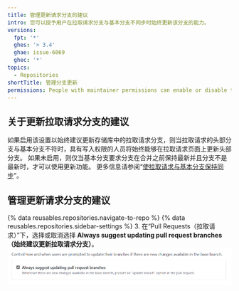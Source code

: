 ```yaml
---
title: 管理更新请求分支的建议
intro: 您可以授予用户在拉取请求分支与基本分支不同步时始终更新该分支的能力。
versions:
  fpt: '*'
  ghes: '> 3.4'
  ghae: issue-6069
  ghec: '*'
topics:
  - Repositories
shortTitle: 管理分支更新
permissions: People with maintainer permissions can enable or disable the setting to suggest updating pull request branches.
---
```


## 关于更新拉取请求分支的建议

如果启用该设置以始终建议更新存储库中的拉取请求分支，则当拉取请求的头部分支与基本分支不符时，具有写入权限的人员将始终能够在拉取请求页面上更新头部分支。 如果未启用，则仅当基本分支要求分支在合并之前保持最新并且分支不是最新时，才可以使用更新功能。 更多信息请参阅“[使拉取请求与基本分支保持同步](/pull-requests/collaborating-with-pull-requests/proposing-changes-to-your-work-with-pull-requests/keeping-your-pull-request-in-sync-with-the-base-branch)”。

## 管理更新请求分支的建议

{% data reusables.repositories.navigate-to-repo %}
{% data reusables.repositories.sidebar-settings %}
3. 在“Pull Requests（拉取请求）”下，选择或取消选择 **Always suggest updating pull request branches（始终建议更新拉取请求分支）**。 ![启用或禁用始终建议更新分支的复选框](/assets/images/help/repository/always-suggest-updating-branches.png)
